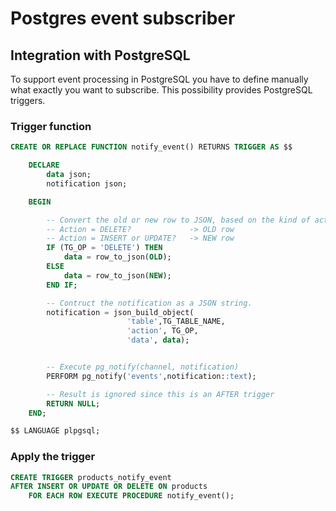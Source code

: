 # Postgres event subscriber

## Integration with PostgreSQL

To support event processing in PostgreSQL you have to define manually what exactly you want to subscribe.
This possibility provides PostgreSQL triggers.

### Trigger function

```sql
CREATE OR REPLACE FUNCTION notify_event() RETURNS TRIGGER AS $$

    DECLARE
        data json;
        notification json;

    BEGIN

        -- Convert the old or new row to JSON, based on the kind of action.
        -- Action = DELETE?             -> OLD row
        -- Action = INSERT or UPDATE?   -> NEW row
        IF (TG_OP = 'DELETE') THEN
            data = row_to_json(OLD);
        ELSE
            data = row_to_json(NEW);
        END IF;

        -- Contruct the notification as a JSON string.
        notification = json_build_object(
                          'table',TG_TABLE_NAME,
                          'action', TG_OP,
                          'data', data);


        -- Execute pg_notify(channel, notification)
        PERFORM pg_notify('events',notification::text);

        -- Result is ignored since this is an AFTER trigger
        RETURN NULL;
    END;

$$ LANGUAGE plpgsql;
```

### Apply the trigger

```sql
CREATE TRIGGER products_notify_event
AFTER INSERT OR UPDATE OR DELETE ON products
    FOR EACH ROW EXECUTE PROCEDURE notify_event();
```